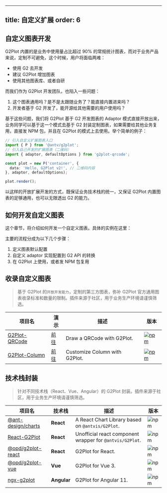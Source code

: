 <!--
 * @Description: 
 * @Date: 2020-12-02 14:49:55
 * @LastEditors: tanmh
 * @LastEditTime: 2020-12-02 15:33:20
-->
---
title: 自定义扩展
order: 6
---

## 自定义图表开发

G2Plot 内置的是业务中使用量占比超过 90% 的常规统计图表，而对于业务产品来说，定制不可避免，这个时候，用户将面临两难：

 - 使用 G2 去开发
 - 建议 G2Plot 增加图表
 - 使用其他图表库、或者自研

而我们作为 G2Plot 开发团队，也陷入一些问题：

1. 这个图表通用吗？是不是太跟随业务了？能直接内置进来吗？
2. 开发者基于 G2 开发了，能开源给其他需要的用户使用吗？

基于这些问题，我们将 G2Plot 基于 G2 开发图表的 Adaptor 模式直接开放出来，业务同学可以基于这一个模式去基于 G2 封装定制图表，如果需要给其他业务复用，直接发 NPM 包，并且在 G2Plot 的模式上去使用。举个简单的例子：

```ts
// 引入自定义扩展图表入口
import { P } from '@antv/g2plot';
// 引入自己开发的扩展图表（二维码）
import { adaptor, defaultOptions } from 'g2plot-qrcode';

const plot = new P('container', {
  data: 'Hello, G2Plot v2!', // 二维码内容
}, adaptor, defaultOptions);

plot.render();
```

以这样的开放扩展开发的方式，既保证业务技术栈的统一，又保证 G2Plot 内置图表的足够通用，也可以无限透出 G2 的能力。


## 如何开发自定义图表

这个章节，将介绍如何开发一个自定义图表。具体的实例在这里：

<playground path="plugin/basic/demo/hill-column.ts"></playground>

主要的流程分成为以下几个步骤：

1. 定义图表默认配置
2. 自定义 adaptor 实现配置到 G2 API 的转换
3. 在 G2Plot 上使用，或者发 NPM 包复用


## 收录自定义图表

> 基于 G2Plot 的`开放开发能力`，定制的第三方图表，弥补 G2Plot 官方通用图表收录标准和数量的限制。插件来源于社区，用于业务生产环境请谨慎筛选。

| 项目名 | 演示 | 描述 | 版本 |
|---|---|---|---|
| [G2Plot-QRCode](https://github.com/hustcc/G2Plot-QRCode) | [前往](https://git.hust.cc/G2Plot-QRCode) | Draw a QRCode with G2Plot. | [![npm](https://img.shields.io/npm/v/g2plot-qrcode.svg)](https://www.npmjs.com/package/g2plot-qrcode) |
| [G2Plot-Column](https://github.com/yujs/G2Plot-Column) | [前往](https://yujs.github.io/G2Plot-Column/) | Customize Column with G2Plot. | [![npm](https://img.shields.io/npm/v/g2plot-column.svg)](https://www.npmjs.com/package/g2plot-column) | 


## 技术栈封装

> 针对不同技术栈（React、Vue、Angular）的 G2Plot 封装。插件来源于社区，用于业务生产环境请谨慎筛选。

| 项目名 | 技术栈 | 描述 | 版本 |
|---|---|---|---|
| [@ant-design/charts](https://github.com/ant-design/ant-design-charts) | **React** | A React Chart Library based on `@antvis/G2Plot`. | ![npm](https://img.shields.io/npm/v/@ant-design/charts) |
| [React-G2Plot](https://github.com/hustcc/React-G2Plot) | **React** | Unofficial react component wrapper for `@antvis/G2Plot`. | ![npm](https://img.shields.io/npm/v/react-g2plot.svg) |
| [@opd/g2plot-react](https://github.com/open-data-plan/g2plot-react) | **React** | G2Plot for React. | ![npm](https://img.shields.io/npm/v/@opd/g2plot-react.svg) |
| [@opd/g2plot-vue](https://github.com/open-data-plan/g2plot-vue) | **Vue** | G2Plot for Vue 3. | ![npm](https://img.shields.io/npm/v/@opd/g2plot-vue.svg) |
| [ngx-g2plot](https://github.com/stack-stark/ngx-g2plot) | **Angular** | G2Plot for Angular 11. | ![npm](https://img.shields.io/npm/v/ngx-g2plot.svg) |